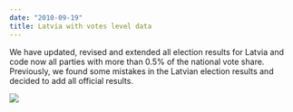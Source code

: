 ```yaml
---
date: "2010-09-19"
title: Latvia with votes level data
---
```


We have updated, revised and extended all election results for Latvia and code now all parties with more than 0.5% of the national vote share. Previously, we found some mistakes in the Latvian election results and decided to add all official results.

![](/images/parliament-european-union.jpg)
